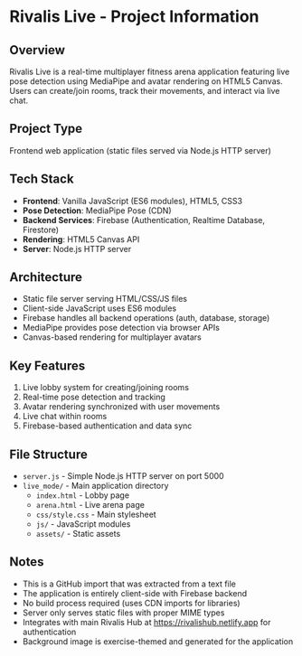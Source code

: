 # Rivalis Live - Project Information

## Overview
Rivalis Live is a real-time multiplayer fitness arena application featuring live pose detection using MediaPipe and avatar rendering on HTML5 Canvas. Users can create/join rooms, track their movements, and interact via live chat.

## Project Type
Frontend web application (static files served via Node.js HTTP server)

## Tech Stack
- **Frontend**: Vanilla JavaScript (ES6 modules), HTML5, CSS3
- **Pose Detection**: MediaPipe Pose (CDN)
- **Backend Services**: Firebase (Authentication, Realtime Database, Firestore)
- **Rendering**: HTML5 Canvas API
- **Server**: Node.js HTTP server

## Architecture
- Static file server serving HTML/CSS/JS files
- Client-side JavaScript uses ES6 modules
- Firebase handles all backend operations (auth, database, storage)
- MediaPipe provides pose detection via browser APIs
- Canvas-based rendering for multiplayer avatars

## Key Features
1. Live lobby system for creating/joining rooms
2. Real-time pose detection and tracking
3. Avatar rendering synchronized with user movements
4. Live chat within rooms
5. Firebase-based authentication and data sync

## File Structure
- `server.js` - Simple Node.js HTTP server on port 5000
- `live_mode/` - Main application directory
  - `index.html` - Lobby page
  - `arena.html` - Live arena page
  - `css/style.css` - Main stylesheet
  - `js/` - JavaScript modules
  - `assets/` - Static assets

## Notes
- This is a GitHub import that was extracted from a text file
- The application is entirely client-side with Firebase backend
- No build process required (uses CDN imports for libraries)
- Server only serves static files with proper MIME types
- Integrates with main Rivalis Hub at https://rivalishub.netlify.app for authentication
- Background image is exercise-themed and generated for the application
